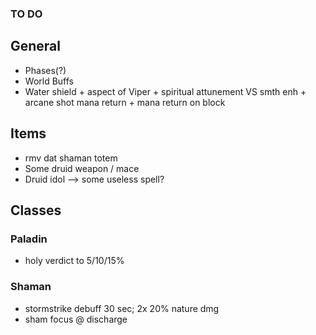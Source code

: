 ### TO DO

## General

- Phases(?)
- World Buffs
- Water shield + aspect of Viper + spiritual attunement VS smth enh + arcane shot mana return + mana return on block

## Items

- rmv dat shaman totem
- Some druid weapon / mace
- Druid idol --> some useless spell?

## Classes

### Paladin
- holy verdict to 5/10/15%

### Shaman
- stormstrike debuff 30 sec; 2x 20% nature dmg
- sham focus @ discharge
